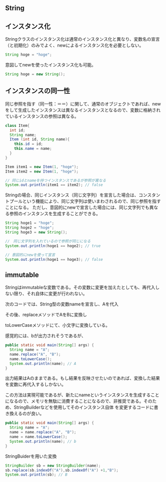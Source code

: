 ## String

## インスタンス化

Stringクラスのインスタンス化は通常のインスタンス化と異なり、変数名の宣言（と初期化）のみでよく、newによるインスタンス化を必要としない。

```Java
String hoge = "hoge";
```

意図してnewを使ったインスタンス化も可能。

```Java
String hoge = new String();
```

## インスタンスの同一性

同じ参照を指す（同一性：＝＝）に関して、通常のオブジェクトであれば、newをして生成したインスタンスは異なるインスタンスとなるので、変数に格納されているインスタンスの参照は異なる。

```Java
class Item{
  int id;
  String name;
  Item (int id, String name){
    this.id = id;
    this.name = name;
  }
}
```

```Java
Item item1 = new Item(1, "hoge");
Item item2 = new Item(1, "hoge");

// 同じidとnameを持つインスタンスであるが参照が異なる
System.out.println(item1 == item2); // false
```

Stringの場合、同じインスタンス（同じ文字列）を宣言した場合は、コンスタントプールという機能により、同じ文字列は使いまわされるので、同じ参照を指すことになる。
ただし、意図的にnewで宣言した場合には、同じ文字列でも異なる参照のインスタンスを生成することができる。

```Java
String hoge1 = "hoge";
String hoge2 = "hoge";
String hoge3 = new String();

//　同じ文字列を入れているので参照が同じになる
System.out.println(hoge1 == hoge2); // true

// 意図的にnewを使って宣言
System.out.println(hoge1 == hoge3); // false
```

## immutable

Stringはimmutableな変数である。その変数に変更を加えたとしても、再代入しない限り、それ自体に変更が行われない。

次のコードでは、String型の変数nameを宣言し、Aを代入

その後、replaceメソッドでAをBに変換し

toLowerCaseメソッドにて、小文字に変換している。

感覚的には、bが出力されそうであるが、

```Java
public static void main(String[] args) {
  String name = "A";
  name.replace("A", "B");
  name.toLowerCase();
  System.out.println(name); // A
}
```

出力結果はAのままである。もし結果を反映させたいのであれば、変換した結果を変数に再代入するしかない。

この方法は実現可能であるが、新たにnameというインスタンスを生成することになるので、メモリを無駄に消費することになるので、非推奨である。そのため、StringBuilderなどを使用してそのインスタンス自体
を変更するコードに書き換えるのが良い。

```Java
public static void main(String[] args) {
  String name = "A";
  name = name.replace("A", "B");
  name = name.toLowerCase();
  System.out.println(name); // b
}
```

StringBuiderを用いた変換

```Java
StringBuilder sb = new StringBuilder(name);
sb.replace(sb.indexOf("A"),sb.indexOf("A") +1,"B");
System.out.println(sb); // B
```
